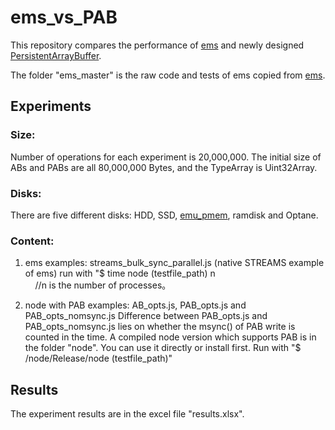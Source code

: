 # ems_vs_PAB

This repository compares the performance of [ems](https://www.npmjs.com/package/ems) and newly designed [PersistentArrayBuffer](https://github.com/how759/quicklake-js/blob/master/src/pab_doc.md).

The folder "ems_master" is the raw code and tests of ems copied from  [ems](https://github.com/SyntheticSemantics/ems).

## Experiments

### Size:
  Number of operations for each experiment is 20,000,000. 
  The initial size of ABs and PABs are all 80,000,000 Bytes, and the TypeArray is Uint32Array.
	
### Disks:
  There are five different disks: HDD, SSD, [emu_pmem](http://pmem.io/2016/02/22/pm-emulation.html), ramdisk and Optane.

### Content:
  1.  ems
      examples: streams_bulk_sync_parallel.js (native STREAMS example of ems)
      run with "$ time node (testfile_path) n       
      //n is the number of processes。

  2.  node with PAB
      examples: AB_opts.js, PAB_opts.js and PAB_opts_nomsync.js
      Difference between PAB_opts.js and PAB_opts_nomsync.js lies on whether the msync() of PAB write is counted in the time.
      A compiled node version which supports PAB is in the folder "node". You can use it directly or install first.
      Run with "$ /node/Release/node (testfile_path)"

## Results
The experiment results are in the excel file "results.xlsx".
